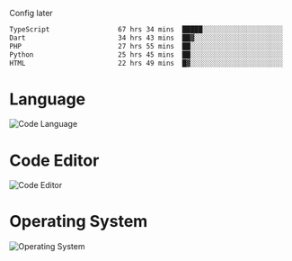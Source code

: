 <!-- ## Hi there 👋 -->
Config later

<!--
**rickrck/rickrck** is a ✨ _special_ ✨ repository because its `README.md` (this file) appears on your GitHub profile.

Here are some ideas to get you started:

- 🔭 I’m currently working on ...
- 🌱 I’m currently learning ...
- 👯 I’m looking to collaborate on ...
- 🤔 I’m looking for help with ...
- 💬 Ask me about ...
- 📫 How to reach me: ...
- 😄 Pronouns: ...
- ⚡ Fun fact: ...
-->

<!--START_SECTION:waka-->

```txt
TypeScript                 67 hrs 34 mins  █████░░░░░░░░░░░░░░░░░░░░   19.89 %
Dart                       34 hrs 43 mins  ██▓░░░░░░░░░░░░░░░░░░░░░░   10.22 %
PHP                        27 hrs 55 mins  ██░░░░░░░░░░░░░░░░░░░░░░░   08.22 %
Python                     25 hrs 45 mins  ██░░░░░░░░░░░░░░░░░░░░░░░   07.58 %
HTML                       22 hrs 49 mins  █▓░░░░░░░░░░░░░░░░░░░░░░░   06.71 %
```

<!--END_SECTION:waka-->

# Language
![Code Language](https://wakatime.com/share/@Rie/857855bd-8826-4360-bd0b-30668e651616.svg)

# Code Editor
![Code Editor](https://wakatime.com/share/@Rie/630d1d98-3d54-4afd-a23d-fa79134fc528.svg)

# Operating System
![Operating System](https://wakatime.com/share/@Rie/a7b1eb7d-159b-4b03-8226-3a05ad998782.svg)

